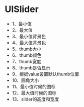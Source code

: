 # UISlider
- 1、最小值
- 2、最大值
- 3、最小值背景色
- 4、最大值背景色
- 5、thumb大小
- 6、thumb颜色
- 7、thumb宽度
- 8、thumb是否显示
- 9、根据value设置默认thumb位置
- 10、圆角大小
- 11、最小值时候的图标
- 12、最大值时候的图标
- 13、slider的高度和宽度
